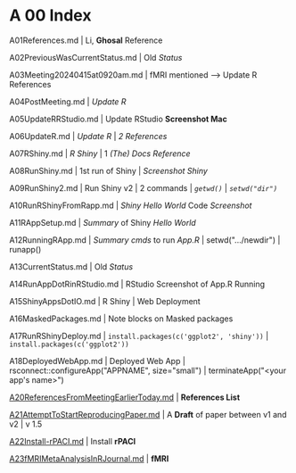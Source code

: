 # A 00 Index

A01References.md | Li, **Ghosal** Reference

A02PreviousWasCurrentStatus.md | Old *Status*

A03Meeting20240415at0920am.md | fMRI mentioned --> Update R References

A04PostMeeting.md | *Update R*

A05UpdateRRStudio.md | Update RStudio **Screenshot Mac**

A06UpdateR.md | *Update R* | *2 References*

A07RShiny.md | *R Shiny* | 1 *(The) Docs Reference*

A08RunShiny.md | 1st run of Shiny | *Screenshot Shiny*

A09RunShiny2.md | Run Shiny v2 | 2 commands | *`getwd()`* | *`setwd("dir")`*

A10RunRShinyFromRapp.md | *Shiny Hello World* Code *Screenshot*

A11RAppSetup.md | *Summary* of Shiny *Hello World*

A12RunningRApp.md | *Summary cmds* to run *App.R* | setwd(".../newdir") | runapp() 

A13CurrentStatus.md | Old *Status*

A14RunAppDotRinRStudio.md | RStudio Screenshot of App.R Running

A15ShinyAppsDotIO.md | R Shiny | Web Deployment

A16MaskedPackages.md | Note blocks on Masked packages

A17RunRShinyDeploy.md |  `install.packages(c('ggplot2', 'shiny'))` | `install.packages(c('ggplot2'))`

A18DeployedWebApp.md | Deployed Web App | rsconnect::configureApp("APPNAME", size="small") | terminateApp("<your app's name>")

[A20ReferencesFromMeetingEarlierToday.md](/Documentation/01pre20240422at0941hours/A20ReferencesFromMeetingEarlierToday.md) | **References List**

[A21AttemptToStartReproducingPaper.md](/Documentation/01pre20240422at0941hours/A21AttemptToStartReproducingPaper.md) | A **Draft** of paper between v1 and v2 | v 1.5

[A22Install-rPACI.md](/Documentation/01pre20240422at0941hours/A22Install-rPACI.md) | Install **rPACI**

[A23fMRIMetaAnalysisInRJournal.md](/Documentation/01pre20240422at0941hours/A23fMRIMetaAnalysisInRJournal.md) | **fMRI**
